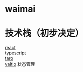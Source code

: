 # waimai


# 技术栈（初步决定）
 
[react][1]    
[typescript][2]     
[taro][3]     
[valtio][4]  状态管理     
 
[1]: https://reactjs.org/
[2]: https://www.typescriptlang.org/
[3]: https://taro-docs.jd.com/
[4]: https://valtio.pmnd.rs/




